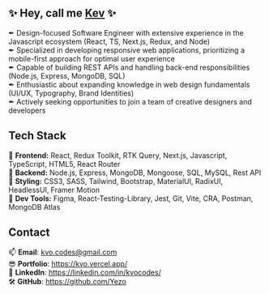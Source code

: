 ## ✨ Hey, call me [Kev](https://kvo.vercel.app/) ✨

✒ Design-focused Software Engineer with extensive experience in the Javascript ecosystem (React, TS, Next.js, Redux, and Node)<br>
✒ Specialized in developing responsive web applications, prioritizing a mobile-first approach for optimal user experience<br>
✒ Capable of building REST APIs and handling back-end responsibilities (Node.js, Express, MongoDB, SQL)<br>
✒ Enthusiastic about expanding knowledge in web design fundamentals (UI/UX, Typography, Brand Identities)<br>
✒ Actively seeking opportunities to join a team of creative designers and developers<br>

## Tech Stack
🔧 <b>Frontend:</b>  React, Redux Toolkit, RTK Query, Next.js, Javascript, TypeScript, HTML5, React Router <br>
🔧 <b>Backend:</b>  Node.js, Express, MongoDB, Mongoose, SQL, MySQL, Rest API <br>
🔧 <b>Styling:</b>  CSS3, SASS, Tailwind, Bootstrap, MaterialUI, RadixUI, HeadlessUI, Framer Motion <br>
🔧 <b>Dev Tools:</b>  Figma, React-Testing-Library, Jest, Git, Vite, CRA, Postman, MongoDB Atlas <br>

## Contact
📫 **Email**: kvo.codes@gmail.com  <br>
😎 **Portfolio**: https://kvo.vercel.app/ <br>
🤝 **LinkedIn**: https://linkedin.com/in/kvocodes/ <br>
🛠 **GitHub**: https://github.com/Yezo 


<!---
## Stats
![My stats](https://github-readme-stats.vercel.app/api?username=Yezo&show_icons=true&theme=nord&hide_border=true&text_bold=false)      
<br>
[![Top Langs](https://github-readme-stats.vercel.app/api/top-langs/?username=Yezo&hide_progress=false&layout=compact&theme=nord&hide_border=true)](https://github.com/Yezo/github-readme-stats)

## The foundations
[![My Skills](https://skillicons.dev/icons?i=html,css,javascript,vscode,git,github,postman,vite&perline=5)](https://skillicons.dev)

## Can't live without
[![My Skills](https://skillicons.dev/icons?i=react,ts,tailwind&perline=5)](https://skillicons.dev)

## Familiar with
[![My Skills](https://skillicons.dev/icons?i=redux,nodejs,express,mongo,sass,jest,docker,materialui,bootstrap,vercel&perline=5)](https://skillicons.dev)

## Currently learning
[![My Skills](https://skillicons.dev/icons?i=mysql,figma&perline=5)](https://skillicons.dev)
-->
